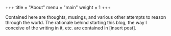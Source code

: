 +++
title = "About"
menu = "main"
weight = 1
+++

Contained here are thoughts, musings, and various other attempts to reason through the world. The
rationale behind starting this blog, the way I conceive of the writing in it, etc. are contained
in \[insert post\].
